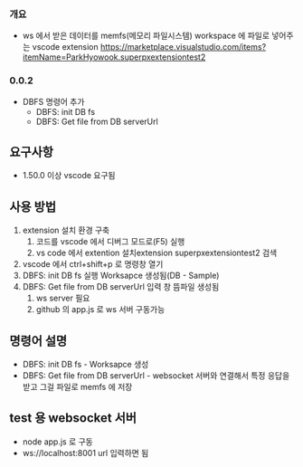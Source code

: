 ### 개요
- ws 에서 받은 데이터를 memfs(메모리 파일시스템) workspace 에 파일로 넣어주는 vscode extension
https://marketplace.visualstudio.com/items?itemName=ParkHyowook.superpxextensiontest2

### 0.0.2
- DBFS 명령어 추가
  - DBFS: init DB fs
  - DBFS: Get file from DB serverUrl

## 요구사항
 - 1.50.0 이상 vscode 요구됨

## 사용 방법
1. extension 설치 환경 구축
    1. 코드를 vscode 에서 디버그 모드로(F5) 실행       
    2. vs code 에서 extention 설치extension superpxextensiontest2 검색
2. vscode 에서 ctrl+shift+p 로 명령창 열기
3. DBFS: init DB fs 실행 Worksapce 생성됨(DB - Sample)
4. DBFS: Get file from DB serverUrl 입력 창 뜸파일 생성됨
    1. ws server 필요
    2. github 의 app.js 로 ws 서버 구동가능

## 명령어 설명
- DBFS: init DB fs - Worksapce 생성
- DBFS: Get file from DB serverUrl - websocket 서버와 연결해서 특정 응답을 받고 그걸 파일로 memfs 에 저장

## test 용 websocket 서버
- node app.js 로 구동
- ws://localhost:8001 url 입력하면 됨
